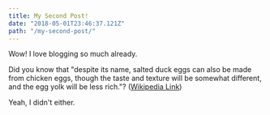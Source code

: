 ```yaml
---
title: My Second Post!
date: "2018-05-01T23:46:37.121Z"
path: "/my-second-post/"
---
```


Wow! I love blogging so much already.

Did you know that "despite its name, salted duck eggs can also be made from chicken eggs, though the taste and texture will be somewhat different, and the egg yolk will be less rich."? ([Wikipedia Link](http://en.wikipedia.org/wiki/Salted_duck_egg))

Yeah, I didn't either.
